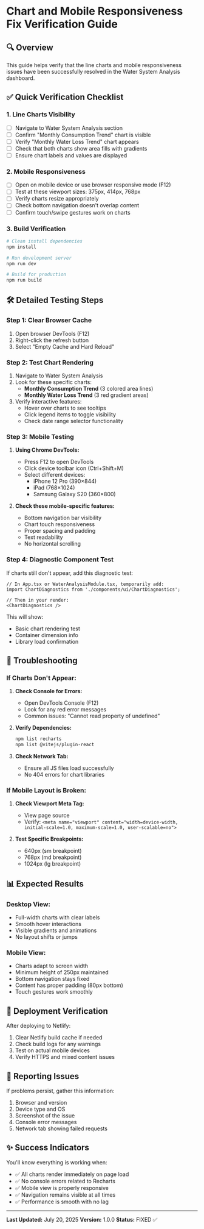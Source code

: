 # Chart and Mobile Responsiveness Fix Verification Guide

## 🔍 Overview
This guide helps verify that the line charts and mobile responsiveness issues have been successfully resolved in the Water System Analysis dashboard.

## ✅ Quick Verification Checklist

### 1. **Line Charts Visibility**
- [ ] Navigate to Water System Analysis section
- [ ] Confirm "Monthly Consumption Trend" chart is visible
- [ ] Verify "Monthly Water Loss Trend" chart appears
- [ ] Check that both charts show area fills with gradients
- [ ] Ensure chart labels and values are displayed

### 2. **Mobile Responsiveness**
- [ ] Open on mobile device or use browser responsive mode (F12)
- [ ] Test at these viewport sizes: 375px, 414px, 768px
- [ ] Verify charts resize appropriately
- [ ] Check bottom navigation doesn't overlap content
- [ ] Confirm touch/swipe gestures work on charts

### 3. **Build Verification**
```bash
# Clean install dependencies
npm install

# Run development server
npm run dev

# Build for production
npm run build
```

## 🛠️ Detailed Testing Steps

### Step 1: Clear Browser Cache
1. Open browser DevTools (F12)
2. Right-click the refresh button
3. Select "Empty Cache and Hard Reload"

### Step 2: Test Chart Rendering
1. Navigate to Water System Analysis
2. Look for these specific charts:
   - **Monthly Consumption Trend** (3 colored area lines)
   - **Monthly Water Loss Trend** (3 red gradient areas)
3. Verify interactive features:
   - Hover over charts to see tooltips
   - Click legend items to toggle visibility
   - Check date range selector functionality

### Step 3: Mobile Testing
1. **Using Chrome DevTools:**
   - Press F12 to open DevTools
   - Click device toolbar icon (Ctrl+Shift+M)
   - Select different devices:
     - iPhone 12 Pro (390×844)
     - iPad (768×1024)
     - Samsung Galaxy S20 (360×800)

2. **Check these mobile-specific features:**
   - Bottom navigation bar visibility
   - Chart touch responsiveness
   - Proper spacing and padding
   - Text readability
   - No horizontal scrolling

### Step 4: Diagnostic Component Test
If charts still don't appear, add this diagnostic test:

```tsx
// In App.tsx or WaterAnalysisModule.tsx, temporarily add:
import ChartDiagnostics from './components/ui/ChartDiagnostics';

// Then in your render:
<ChartDiagnostics />
```

This will show:
- Basic chart rendering test
- Container dimension info
- Library load confirmation

## 🔧 Troubleshooting

### If Charts Don't Appear:
1. **Check Console for Errors:**
   - Open DevTools Console (F12)
   - Look for any red error messages
   - Common issues: "Cannot read property of undefined"

2. **Verify Dependencies:**
   ```bash
   npm list recharts
   npm list @vitejs/plugin-react
   ```

3. **Check Network Tab:**
   - Ensure all JS files load successfully
   - No 404 errors for chart libraries

### If Mobile Layout is Broken:
1. **Check Viewport Meta Tag:**
   - View page source
   - Verify: `<meta name="viewport" content="width=device-width, initial-scale=1.0, maximum-scale=1.0, user-scalable=no">`

2. **Test Specific Breakpoints:**
   - 640px (sm breakpoint)
   - 768px (md breakpoint)
   - 1024px (lg breakpoint)

## 📊 Expected Results

### Desktop View:
- Full-width charts with clear labels
- Smooth hover interactions
- Visible gradients and animations
- No layout shifts or jumps

### Mobile View:
- Charts adapt to screen width
- Minimum height of 250px maintained
- Bottom navigation stays fixed
- Content has proper padding (80px bottom)
- Touch gestures work smoothly

## 🚀 Deployment Verification

After deploying to Netlify:
1. Clear Netlify build cache if needed
2. Check build logs for any warnings
3. Test on actual mobile devices
4. Verify HTTPS and mixed content issues

## 📝 Reporting Issues

If problems persist, gather this information:
1. Browser and version
2. Device type and OS
3. Screenshot of the issue
4. Console error messages
5. Network tab showing failed requests

## ✨ Success Indicators

You'll know everything is working when:
- ✅ All charts render immediately on page load
- ✅ No console errors related to Recharts
- ✅ Mobile view is properly responsive
- ✅ Navigation remains visible at all times
- ✅ Performance is smooth with no lag

---

**Last Updated:** July 20, 2025
**Version:** 1.0.0
**Status:** FIXED ✅